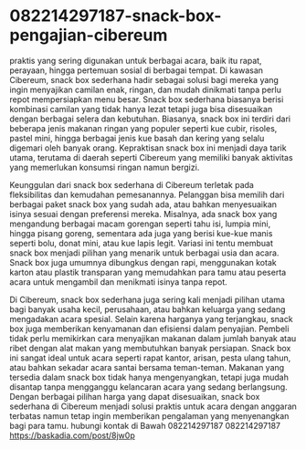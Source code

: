 # 082214297187-snack-box-pengajian-cibereum
praktis yang sering digunakan untuk berbagai acara, baik itu rapat, perayaan, hingga pertemuan sosial di berbagai tempat. Di kawasan Cibereum, snack box sederhana hadir sebagai solusi bagi mereka yang ingin menyajikan camilan enak, ringan, dan mudah dinikmati tanpa perlu repot mempersiapkan menu besar. Snack box sederhana biasanya berisi kombinasi camilan yang tidak hanya lezat tetapi juga bisa disesuaikan dengan berbagai selera dan kebutuhan. Biasanya, snack box ini terdiri dari beberapa jenis makanan ringan yang populer seperti kue cubir, risoles, pastel mini, hingga berbagai jenis kue basah dan kering yang selalu digemari oleh banyak orang. Kepraktisan snack box ini menjadi daya tarik utama, terutama di daerah seperti Cibereum yang memiliki banyak aktivitas yang memerlukan konsumsi ringan namun bergizi.

Keunggulan dari snack box sederhana di Cibereum terletak pada fleksibilitas dan kemudahan pemesanannya. Pelanggan bisa memilih dari berbagai paket snack box yang sudah ada, atau bahkan menyesuaikan isinya sesuai dengan preferensi mereka. Misalnya, ada snack box yang mengandung berbagai macam gorengan seperti tahu isi, lumpia mini, hingga pisang goreng, sementara ada juga yang berisi kue-kue manis seperti bolu, donat mini, atau kue lapis legit. Variasi ini tentu membuat snack box menjadi pilihan yang menarik untuk berbagai usia dan acara. Snack box juga umumnya dibungkus dengan rapi, menggunakan kotak karton atau plastik transparan yang memudahkan para tamu atau peserta acara untuk mengambil dan menikmati isinya tanpa repot.

Di Cibereum, snack box sederhana juga sering kali menjadi pilihan utama bagi banyak usaha kecil, perusahaan, atau bahkan keluarga yang sedang mengadakan acara spesial. Selain karena harganya yang terjangkau, snack box juga memberikan kenyamanan dan efisiensi dalam penyajian. Pembeli tidak perlu memikirkan cara menyajikan makanan dalam jumlah banyak atau ribet dengan alat makan yang membutuhkan banyak persiapan. Snack box ini sangat ideal untuk acara seperti rapat kantor, arisan, pesta ulang tahun, atau bahkan sekadar acara santai bersama teman-teman. Makanan yang tersedia dalam snack box tidak hanya mengenyangkan, tetapi juga mudah disantap tanpa mengganggu kelancaran acara yang sedang berlangsung. Dengan berbagai pilihan harga yang dapat disesuaikan, snack box sederhana di Cibereum menjadi solusi praktis untuk acara dengan anggaran terbatas namun tetap ingin memberikan pengalaman yang menyenangkan bagi para tamu.
hubungi kontak di Bawah
082214297187
082214297187
 https://baskadia.com/post/8jw0p

